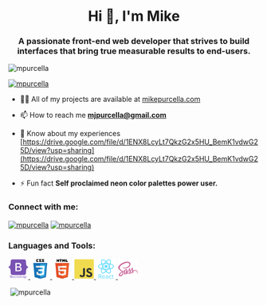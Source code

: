 <h1 align="center">Hi 👋, I'm Mike</h1>
<h3 align="center">A passionate front-end web developer that strives to build interfaces that bring true measurable results to end-users.</h3>

<p align="left"> <img src="https://komarev.com/ghpvc/?username=mpurcella&label=Profile%20views&color=0e75b6&style=flat" alt="mpurcella" /> </p>

<p align="left"> <a href="https://github.com/ryo-ma/github-profile-trophy"><img src="https://github-profile-trophy.vercel.app/?username=mpurcella" alt="mpurcella" /></a> </p>

- 👨‍💻 All of my projects are available at [mikepurcella.com](mikepurcella.com)

- 📫 How to reach me **mjpurcella@gmail.com**

- 📄 Know about my experiences [https://drive.google.com/file/d/1ENX8LcyLt7QkzG2x5HU_BemK1vdwG25D/view?usp=sharing](https://drive.google.com/file/d/1ENX8LcyLt7QkzG2x5HU_BemK1vdwG25D/view?usp=sharing)

- ⚡ Fun fact **Self proclaimed neon color palettes power user.**

<h3 align="left">Connect with me:</h3>
<p align="left">
<a href="https://linkedin.com/in/mpurcella" target="blank"><img align="center" src="https://raw.githubusercontent.com/rahuldkjain/github-profile-readme-generator/master/src/images/icons/Social/linked-in-alt.svg" alt="mpurcella" height="30" width="40" /></a>
<a href="https://instagram.com/mpurcella" target="blank"><img align="center" src="https://raw.githubusercontent.com/rahuldkjain/github-profile-readme-generator/master/src/images/icons/Social/instagram.svg" alt="mpurcella" height="30" width="40" /></a>
</p>

<h3 align="left">Languages and Tools:</h3>
<p align="left"> <a href="https://getbootstrap.com" target="_blank" rel="noreferrer"> <img src="https://raw.githubusercontent.com/devicons/devicon/master/icons/bootstrap/bootstrap-plain-wordmark.svg" alt="bootstrap" width="40" height="40"/> </a> <a href="https://www.w3schools.com/css/" target="_blank" rel="noreferrer"> <img src="https://raw.githubusercontent.com/devicons/devicon/master/icons/css3/css3-original-wordmark.svg" alt="css3" width="40" height="40"/> </a> <a href="https://www.w3.org/html/" target="_blank" rel="noreferrer"> <img src="https://raw.githubusercontent.com/devicons/devicon/master/icons/html5/html5-original-wordmark.svg" alt="html5" width="40" height="40"/> </a> <a href="https://developer.mozilla.org/en-US/docs/Web/JavaScript" target="_blank" rel="noreferrer"> <img src="https://raw.githubusercontent.com/devicons/devicon/master/icons/javascript/javascript-original.svg" alt="javascript" width="40" height="40"/> </a> <a href="https://reactjs.org/" target="_blank" rel="noreferrer"> <img src="https://raw.githubusercontent.com/devicons/devicon/master/icons/react/react-original-wordmark.svg" alt="react" width="40" height="40"/> </a> <a href="https://sass-lang.com" target="_blank" rel="noreferrer"> <img src="https://raw.githubusercontent.com/devicons/devicon/master/icons/sass/sass-original.svg" alt="sass" width="40" height="40"/> </a> </p>

<p>&nbsp;<img align="center" src="https://github-readme-stats.vercel.app/api?username=mpurcella&show_icons=true&theme=synthwave&locale=en" alt="mpurcella" /></p>
